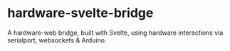 #  hardware-svelte-bridge

A hardware-web bridge, built with Svelte, using hardware interactions via serialport, websockets &amp; Arduino.

